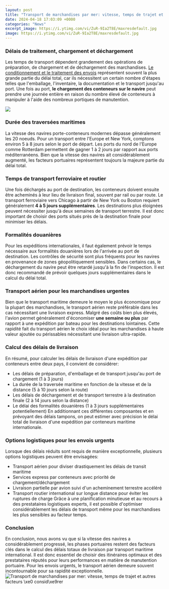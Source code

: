 ```yaml
---
layout: post
title: "Transport de marchandises par mer: vitesse, temps de trajet et autres facteurs \xe0 consid\xe9rer"
date: 2024-04-18 17:03:09 +0000
categories: "News"
excerpt_image: https://i.ytimg.com/vi/ZuR-9Ia2T8E/maxresdefault.jpg
image: https://i.ytimg.com/vi/ZuR-9Ia2T8E/maxresdefault.jpg
---
```


### Délais de traitement, chargement et déchargement 
Les temps de transport dépendent grandement des opérations de préparation, de chargement et de déchargement des marchandises. [Le conditionnement et le traitement des envois](https://wordtimes.github.io/2024-01-09-mein-besuch-in-der-elfenbeink-xfcste/) représentent souvent la plus grande partie du délai total, car ils nécessitent un certain nombre d'étapes telles que l'emballage, l'inventaire, la documentation et le transport jusqu'au port. Une fois au port, **le chargement des conteneurs sur le navire** peut prendre une journée entière en raison du nombre élevé de conteneurs à manipuler à l'aide des nombreux portiques de manutention. 

![](https://e.educlever.com/img/3/9/0/2/390297.jpg)
### Durée des traversées maritimes
La vitesse des navires porte-conteneurs modernes dépasse généralement les 20 noeuds. Pour un transport entre l'Europe et New York, comptons environ 5 à 8 jours selon le port de départ. Les ports du nord de l'Europe comme Rotterdam permettent de gagner 1 à 2 jours par rapport aux ports méditerranéens. Bien que la vitesse des navires ait considérablement augmenté, les facteurs portuaires représentent toujours la majeure partie du délai total.
### Temps de transport ferroviaire et routier 
Une fois déchargés au port de destination, les conteneurs doivent ensuite être acheminés à leur lieu de livraison final, souvent par rail ou par route. Le transport ferroviaire vers Chicago à partir de New York ou Boston requiert généralement **4 à 5 jours supplémentaires**. Les destinations plus éloignées peuvent nécessiter jusqu'à deux semaines de transport terrestre. Il est donc important de choisir des ports situés près de la destination finale pour minimiser les délais.
### Formalités douanières
Pour les expéditions internationales, il faut également prévoir le temps nécessaire aux formalités douanières lors de l'arrivée au port de destination. Les contrôles de sécurité sont plus fréquents pour les navires en provenance de zones géopolitiquement sensibles. Dans certains cas, le déchargement du navire peut être retardé jusqu'à la fin de l'inspection. Il est donc recommandé de prévoir quelques jours supplémentaires dans le calcul du délai total.
### Transport aérien pour les marchandises urgentes
Bien que le transport maritime demeure le moyen le plus économique pour la plupart des marchandises, le transport aérien reste préférable dans les cas nécessitant une livraison express. Malgré des coûts bien plus élevés, l'avion permet généralement d'économiser **une semaine ou plus** par rapport à une expédition par bateau pour les destinations lointaines. Cette rapidité fait du transport aérien le choix idéal pour les marchandises à haute valeur ajoutée ou périssables nécessitant une livraison ultra-rapide.
### Calcul des délais de livraison 
En résumé, pour calculer les délais de livraison d'une expédition par conteneurs entre deux pays, il convient de considérer:
- Les délais de préparation, d'emballage et de transport jusqu'au port de chargement (1 à 3 jours)
- La durée de la traversée maritime en fonction de la vitesse et de la distance (5 à 10 jours selon la route) 
- Les délais de déchargement et de transport terrestre à la destination finale (2 à 14 jours selon la distance)
- Le délai des formalités douanières (1 à 3 jours supplémentaires potentiellement)
En additionnant ces différentes composantes et en prévoyant des délais tampons, on peut estimer avec précision le délai total de livraison d'une expédition par conteneurs maritime internationale.
### Options logistiques pour les envois urgents
Lorsque des délais réduits sont requis de manière exceptionnelle, plusieurs options logistiques peuvent être envisagées:
- Transport aérien pour diviser drastiquement les délais de transit maritime 
- Services express par conteneurs avec priorité de chargement/déchargement 
- Livraison partielle par avion suivi d'un acheminement terrestre accéléré
- Transport routier international sur longue distance pour éviter les ruptures de charge
Grâce à une planification minutieuse et au recours à des prestataires logistiques experts, il est possible d'optimiser considérablement les délais de transport même pour les marchandises les plus sensibles au facteur temps.
### Conclusion
En conclusion, nous avons vu que si la vitesse des navires a considérablement progressé, les phases portuaires restent des facteurs clés dans le calcul des délais totaux de livraison par transport maritime international. Il est donc essentiel de choisir des itinéraires optimaux et des prestataires réputés pour leurs performances en matière de manutention portuaire. Pour les envois urgents, le transport aérien demeure souvent incontournable pour sa rapidité exceptionnelle.
![Transport de marchandises par mer: vitesse, temps de trajet et autres facteurs \xe0 consid\xe9rer](https://i.ytimg.com/vi/ZuR-9Ia2T8E/maxresdefault.jpg)